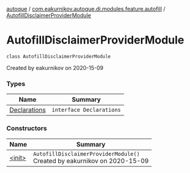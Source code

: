[autoque](../../index.md) / [com.eakurnikov.autoque.di.modules.feature.autofill](../index.md) / [AutofillDisclaimerProviderModule](./index.md)

# AutofillDisclaimerProviderModule

`class AutofillDisclaimerProviderModule`

Created by eakurnikov on 2020-15-09

### Types

| Name | Summary |
|---|---|
| [Declarations](-declarations/index.md) | `interface Declarations` |

### Constructors

| Name | Summary |
|---|---|
| [&lt;init&gt;](-init-.md) | `AutofillDisclaimerProviderModule()`<br>Created by eakurnikov on 2020-15-09 |
